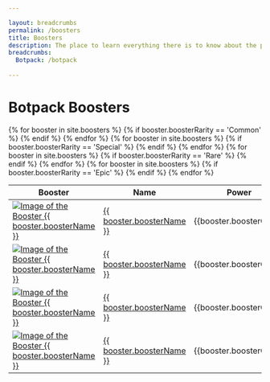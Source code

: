 ```yaml
---

layout: breadcrumbs
permalink: /boosters
title: Boosters
description: The place to learn everything there is to know about the powerful Boosters you can find and use in Botworld Adventure!
breadcrumbs:
  Botpack: /botpack
  
---
```



# Botpack Boosters

<table class="collection-list">
  <thead>
    <tr>
      <th>Booster</th>
      <th>Name</th>
      <th>Power</th>
      <th>Description</th>
      <th>Overview</th>
    </tr>
  </thead>
  <tbody>
    {% for booster in site.boosters %}
	    {% if booster.boosterRarity == 'Common' %}
		  <tr class="collection-list-entry rarity_{{booster.boosterRarity}}">
		      <td class="table-pic">
			 <a href="{{ site.baseurl }}{{ booster.url }}" title="Everything about the Booster {{ booster.boosterName }}"> 
				<img src="{{ booster.imageUrl }}" alt="Image of the Booster {{ booster.boosterName }}"> 
			 </a>
		      </td>
		      <td>
			      <a href="{{ site.baseurl }}{{ booster.url }}" title="Everything about the Booster {{ booster.boosterName }}"> {{ booster.boosterName }} </a>
		      </td>
					<td>{{booster.boosterCost}}</td>
					<td class="overview">{{booster.boosterDescription}}</td>
		      <td class="overview">{{booster.boosterOpinion}}</td>
		    </tr>
		{% endif %}
    {% endfor %}
    {% for booster in site.boosters %}
	    {% if booster.boosterRarity == 'Special' %}
		  <tr class="collection-list-entry rarity_{{booster.boosterRarity}}">
		      <td class="table-pic">
					 <a href="{{ site.baseurl }}{{ booster.url }}" title="Everything about the Booster {{ booster.boosterName }}"> 
						<img src="{{ booster.imageUrl }}" alt="Image of the Booster {{ booster.boosterName }}"> 
					 </a>
		      </td>
		      <td>
			      <a href="{{ site.baseurl }}{{ booster.url }}" title="Everything about the Booster {{ booster.boosterName }}"> {{ booster.boosterName }} </a>
		      </td>
					<td>{{booster.boosterCost}}</td>
					<td class="overview">{{booster.boosterDescription}}</td>
		      <td class="overview">{{booster.boosterOpinion}}</td>
		    </tr>
		{% endif %}
    {% endfor %}
    {% for booster in site.boosters %}
	    {% if booster.boosterRarity == 'Rare' %}
		  <tr class="collection-list-entry rarity_{{booster.boosterRarity}}">
		      <td class="table-pic">
			 <a href="{{ site.baseurl }}{{ booster.url }}" title="Everything about the Booster {{ booster.boosterName }}"> 
				<img src="{{ booster.imageUrl }}" alt="Image of the Booster {{ booster.boosterName }}"> 
			 </a>
		      </td>
		      <td>
			      <a href="{{ site.baseurl }}{{ booster.url }}" title="Everything about the Booster {{ booster.boosterName }}"> {{ booster.boosterName }} </a>
		      </td>
					<td>{{booster.boosterCost}}</td>
					<td class="overview">{{booster.boosterDescription}}</td>
		      <td class="overview">{{booster.boosterOpinion}}</td>
		    </tr>
		{% endif %}
    {% endfor %}
    {% for booster in site.boosters %}
	    {% if booster.boosterRarity == 'Epic' %}
		  <tr class="collection-list-entry rarity_{{booster.boosterRarity}}">
		      <td class="table-pic">
			 <a href="{{ site.baseurl }}{{ booster.url }}" title="Everything about the Booster {{ booster.boosterName }}"> 
				<img src="{{ booster.imageUrl }}" alt="Image of the Booster {{ booster.boosterName }}"> 
			 </a>
		      </td>
		      <td>
			      <a href="{{ site.baseurl }}{{ booster.url }}" title="Everything about the Booster {{ booster.boosterName }}"> {{ booster.boosterName }} </a>
		      </td>
					<td>{{booster.boosterCost}}</td>
					<td class="overview">{{booster.boosterDescription}}</td>
		      <td class="overview">{{booster.boosterOpinion}}</td>
		    </tr>
		{% endif %}
    {% endfor %}
  </tbody>
</table>


<div markdown="1" class=" ghcms ghcms-main">


</div>
